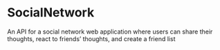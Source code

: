 # SocialNetwork
 An API for a social network web application where users can share their thoughts, react to friends’ thoughts, and create a friend list
